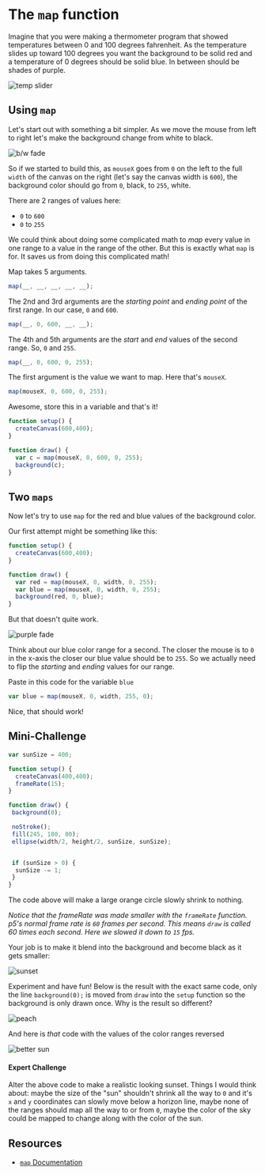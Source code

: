 # The `map` function

Imagine that you were making a thermometer program that showed temperatures between 0 and 100 degrees fahrenheit. As the temperature slides up toward 100 degrees you want the background to be solid red and a temperature of 0 degrees should be solid blue. In between should be shades of purple.

![temp slider](https://s3.amazonaws.com/upperline/curriculum-assets/p5js/temp.gif)

## Using `map`

Let's start out with something a bit simpler. As we move the mouse from left to right let's make the background change from white to black.

![b/w fade](https://s3.amazonaws.com/upperline/curriculum-assets/p5js/fade.gif)

So if we started to build this, as `mouseX` goes from `0` on the left to the full `width` of the canvas on the right (let's say the canvas width is `600`), the background color should go from `0`, black, to `255`, white.

There are 2 ranges of values here:

- `0` to `600`
- `0` to `255`

We could think about doing some complicated math to *map* every value in one range to a value in the range of the other. But this is exactly what `map` is for. It saves us from doing this complicated math!

Map takes 5 arguments.

```javascript
map(__, __, __, __, __);
```

The 2nd and 3rd arguments are the *starting point* and *ending point* of the first range. In our case, `0` and `600`.

```javascript
map(__, 0, 600, __, __);
```

The 4th and 5th arguments are the *start* and *end* values of the second range. So, `0` and `255`.

```javascript
map(__, 0, 600, 0, 255);
```

The first argument is the value we want to map. Here that's `mouseX`.

```javascript
map(mouseX, 0, 600, 0, 255);
```

Awesome, store this in a variable and that's it!

```javascript
function setup() {
  createCanvas(600,400);
}

function draw() {
  var c = map(mouseX, 0, 600, 0, 255);
  background(c);
}
```

## Two `maps`

Now let's try to use `map` for the red and blue values of the background color.

Our first attempt might be something like this:

```javascript
function setup() {
  createCanvas(600,400);
}

function draw() {
  var red = map(mouseX, 0, width, 0, 255);
  var blue = map(mouseX, 0, width, 0, 255);
  background(red, 0, blue);
}
```

But that doesn't quite work.

![purple fade](https://s3.amazonaws.com/upperline/curriculum-assets/p5js/purple-fade.gif)

Think about our blue color range for a second.  The closer the mouse is to `0` in the x-axis the closer our blue value should be to `255`.  So we actually need to flip the *starting* and *ending* values for our range.

Paste in this code for the variable `blue`

```javascript
var blue = map(mouseX, 0, width, 255, 0);
```

Nice, that should work!

## Mini-Challenge

```javascript
var sunSize = 400;

function setup() {
  createCanvas(400,400);
  frameRate(15);
}

function draw() {
 background(0);

 noStroke();
 fill(245, 180, 80);
 ellipse(width/2, height/2, sunSize, sunSize);


 if (sunSize > 0) {
  sunSize -= 1;
 }
}
```

The code above will make a large orange circle slowly shrink to nothing.

*Notice that the frameRate was made smaller with the `frameRate` function. p5's normal frame rate is `60` frames per second. This means `draw` is called 60 times each second. Here we slowed it down to `15` fps.*

Your job is to make it blend into the background and become black as it gets smaller:

![sunset](https://s3.amazonaws.com/upperline/curriculum-assets/p5js/sunset.gif)

Experiment and have fun! Below is the result with the exact same code, only the line `background(0);` is moved from `draw` into the `setup` function so the background is only drawn once.  Why is the result so different?

![peach](https://s3.amazonaws.com/upperline/curriculum-assets/p5js/peach.gif)

And here is *that* code with the values of the color ranges reversed

![better sun](https://s3.amazonaws.com/upperline/curriculum-assets/p5js/better-sun.gif)

#### Expert Challenge

Alter the above code to make a realistic looking sunset. Things I would think about: maybe the size of the "sun" shouldn't shrink all the way to `0` and it's `x` and `y` coordinates can slowly move below a horizon line, maybe none of the ranges should map all the way to or from `0`, maybe the color of the sky could be mapped to change along with the color of the sun.

## Resources

- [`map` Documentation](https://p5js.org/reference/#/p5/map)

